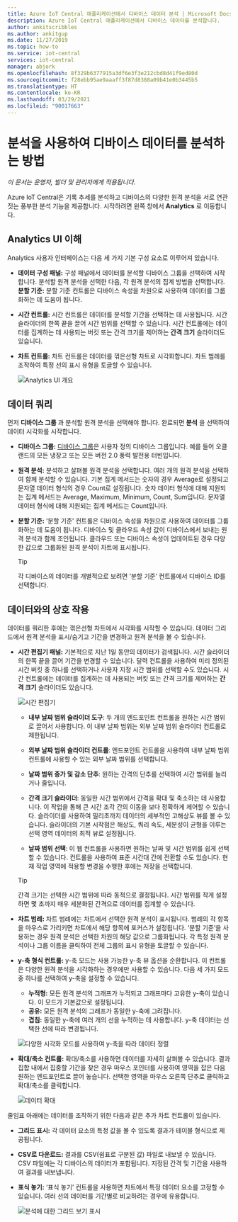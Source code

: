 ```yaml
---
title: Azure IoT Central 애플리케이션에서 디바이스 데이터 분석 | Microsoft Docs
description: Azure IoT Central 애플리케이션에서 디바이스 데이터를 분석합니다.
author: ankitscribbles
ms.author: ankitgup
ms.date: 11/27/2019
ms.topic: how-to
ms.service: iot-central
services: iot-central
manager: abjork
ms.openlocfilehash: 8f329b6377915a3df6e3f3e212cbd8d41f9ed80d
ms.sourcegitcommit: f28ebb95ae9aaaff3f87d8388a09b41e0b3445b5
ms.translationtype: HT
ms.contentlocale: ko-KR
ms.lasthandoff: 03/29/2021
ms.locfileid: "90017663"
---
```

# <a name="how-to-use-analytics-to-analyze-device-data"></a>분석을 사용하여 디바이스 데이터를 분석하는 방법

*이 문서는 운영자, 빌더 및 관리자에게 적용됩니다.*

Azure IoT Central은 기록 추세를 분석하고 디바이스의 다양한 원격 분석을 서로 연관 짓는 풍부한 분석 기능을 제공합니다. 시작하려면 왼쪽 창에서 **Analytics** 로 이동합니다.

## <a name="understanding-the-analytics-ui"></a>Analytics UI 이해
Analytics 사용자 인터페이스는 다음 세 가지 기본 구성 요소로 이루어져 있습니다.
- **데이터 구성 패널:** 구성 패널에서 데이터를 분석할 디바이스 그룹을 선택하여 시작합니다. 분석할 원격 분석을 선택한 다음, 각 원격 분석의 집계 방법을 선택합니다. **분할 기준:** 분할 기준 컨트롤은 디바이스 속성을 차원으로 사용하여 데이터를 그룹화하는 데 도움이 됩니다.

- **시간 컨트롤:** 시간 컨트롤은 데이터를 분석할 기간을 선택하는 데 사용됩니다. 시간 슬라이더의 한쪽 끝을 끌어 시간 범위를 선택할 수 있습니다. 시간 컨트롤에는 데이터를 집계하는 데 사용되는 버킷 또는 간격 크기를 제어하는 **간격 크기** 슬라이더도 있습니다. 

- **차트 컨트롤:** 차트 컨트롤은 데이터를 꺾은선형 차트로 시각화합니다. 차트 범례를 조작하여 특정 선의 표시 유형을 토글할 수 있습니다. 


  ![Analytics UI 개요](media/howto-create-analytics/analyticsui.png)


## <a name="querying-your-data"></a>데이터 쿼리

먼저 **디바이스 그룹** 과 분석할 원격 분석을 선택해야 합니다. 완료되면 **분석** 을 선택하여 데이터 시각화를 시작합니다.

- **디바이스 그룹:** [디바이스 그룹](tutorial-use-device-groups.md)은 사용자 정의 디바이스 그룹입니다. 예를 들어 오클랜드의 모든 냉장고 또는 모든 버전 2.0 풍력 발전용 터빈입니다.

- **원격 분석:** 분석하고 살펴볼 원격 분석을 선택합니다. 여러 개의 원격 분석을 선택하여 함께 분석할 수 있습니다. 기본 집계 메서드는 숫자의 경우 Average로 설정되고 문자열 데이터 형식의 경우 Count로 설정됩니다. 숫자 데이터 형식에 대해 지원되는 집계 메서드는 Average, Maximum, Minimum, Count, Sum입니다.  문자열 데이터 형식에 대해 지원되는 집계 메서드는 Count입니다.

- **분할 기준:** ‘분할 기준’ 컨트롤은 디바이스 속성을 차원으로 사용하여 데이터를 그룹화하는 데 도움이 됩니다. 디바이스 및 클라우드 속성 값이 디바이스에서 보내는 원격 분석과 함께 조인됩니다. 클라우드 또는 디바이스 속성이 업데이트된 경우 다양한 값으로 그룹화된 원격 분석이 차트에 표시됩니다.

    > [!TIP]
    > 각 디바이스의 데이터를 개별적으로 보려면 ‘분할 기준’ 컨트롤에서 디바이스 ID를 선택합니다.

## <a name="interacting-with-your-data"></a>데이터와의 상호 작용

데이터를 쿼리한 후에는 꺾은선형 차트에서 시각화를 시작할 수 있습니다. 데이터 그리드에서 원격 분석을 표시/숨기고 기간을 변경하고 원격 분석을 볼 수 있습니다.

- **시간 편집기 패널:** 기본적으로 지난 1일 동안의 데이터가 검색됩니다. 시간 슬라이더의 한쪽 끝을 끌어 기간을 변경할 수 있습니다. 달력 컨트롤을 사용하여 미리 정의된 시간 버킷 중 하나를 선택하거나 사용자 지정 시간 범위를 선택할 수도 있습니다. 시간 컨트롤에는 데이터를 집계하는 데 사용되는 버킷 또는 간격 크기를 제어하는 **간격 크기** 슬라이더도 있습니다.

    ![시간 편집기](media/howto-create-analytics/timeeditorpanel.png)

    - **내부 날짜 범위 슬라이더 도구**: 두 개의 엔드포인트 컨트롤을 원하는 시간 범위로 끌어서 사용합니다. 이 내부 날짜 범위는 외부 날짜 범위 슬라이더 컨트롤로 제한됩니다.
    
   
    - **외부 날짜 범위 슬라이더 컨트롤**: 엔드포인트 컨트롤을 사용하여 내부 날짜 범위 컨트롤에 사용할 수 있는 외부 날짜 범위를 선택합니다.

    - **날짜 범위 증가 및 감소 단추**: 원하는 간격의 단추를 선택하여 시간 범위를 늘리거나 줄입니다.

    - **간격 크기 슬라이더**: 동일한 시간 범위에서 간격을 확대 및 축소하는 데 사용합니다. 이 작업을 통해 큰 시간 조각 간의 이동을 보다 정확하게 제어할 수 있습니다. 슬라이더를 사용하여 밀리초까지 데이터의 세부적인 고해상도 뷰를 볼 수 있습니다. 슬라이더의 기본 시작점은 해상도, 쿼리 속도, 세분성이 균형을 이루는 선택 영역 데이터의 최적 뷰로 설정됩니다.
    
    - **날짜 범위 선택**: 이 웹 컨트롤을 사용하면 원하는 날짜 및 시간 범위를 쉽게 선택할 수 있습니다. 컨트롤을 사용하여 표준 시간대 간에 전환할 수도 있습니다. 현재 작업 영역에 적용할 변경을 수행한 후에는 저장을 선택합니다.

    > [!TIP]
    > 간격 크기는 선택한 시간 범위에 따라 동적으로 결정됩니다. 시간 범위를 작게 설정하면 몇 초까지 매우 세분화된 간격으로 데이터를 집계할 수 있습니다.


- **차트 범례:** 차트 범례에는 차트에서 선택한 원격 분석이 표시됩니다. 범례의 각 항목을 마우스로 가리키면 차트에서 해당 항목에 포커스가 설정됩니다. ‘분할 기준’을 사용하는 경우 원격 분석은 선택한 차원의 해당 값으로 그룹화됩니다. 각 특정 원격 분석이나 그룹 이름을 클릭하여 전체 그룹의 표시 유형을 토글할 수 있습니다.  


- **y-축 형식 컨트롤:** y-축 모드는 사용 가능한 y-축 뷰 옵션을 순환합니다. 이 컨트롤은 다양한 원격 분석을 시각화하는 경우에만 사용할 수 있습니다. 다음 세 가지 모드 중 하나를 선택하여 y-축을 설정할 수 있습니다.

    - **누적형:** 모든 원격 분석의 그래프가 누적되고 그래프마다 고유한 y-축이 있습니다. 이 모드가 기본값으로 설정됩니다.
    - **공유:** 모든 원격 분석의 그래프가 동일한 y-축에 그려집니다.
    - **겹침:** 동일한 y-축에 여러 개의 선을 누적하는 데 사용합니다. y-축 데이터는 선택한 선에 따라 변경됩니다.

  ![다양한 시각화 모드를 사용하여 y-축을 따라 데이터 정렬](media/howto-create-analytics/yaxiscontrol.png)

- **확대/축소 컨트롤:** 확대/축소를 사용하면 데이터를 자세히 살펴볼 수 있습니다. 결과 집합 내에서 집중할 기간을 찾은 경우 마우스 포인터를 사용하여 영역을 잡은 다음 원하는 엔드포인트로 끌어 놓습니다. 선택한 영역을 마우스 오른쪽 단추로 클릭하고 확대/축소를 클릭합니다.

  ![데이터 확대](media/howto-create-analytics/zoom.png)

줄임표 아래에는 데이터를 조작하기 위한 다음과 같은 추가 차트 컨트롤이 있습니다.

- **그리드 표시:** 각 데이터 요소의 특정 값을 볼 수 있도록 결과가 테이블 형식으로 제공됩니다.

- **CSV로 다운로드:** 결과를 CSV(쉼표로 구분된 값) 파일로 내보낼 수 있습니다. CSV 파일에는 각 디바이스의 데이터가 포함됩니다. 지정된 간격 및 기간을 사용하여 결과를 내보냅니다. 

- **표식 놓기:** ‘표식 놓기’ 컨트롤을 사용하면 차트에서 특정 데이터 요소를 고정할 수 있습니다. 여러 선의 데이터를 기간별로 비교하려는 경우에 유용합니다.

  ![분석에 대한 그리드 보기 표시](media/howto-create-analytics/additionalchartcontrols.png)
